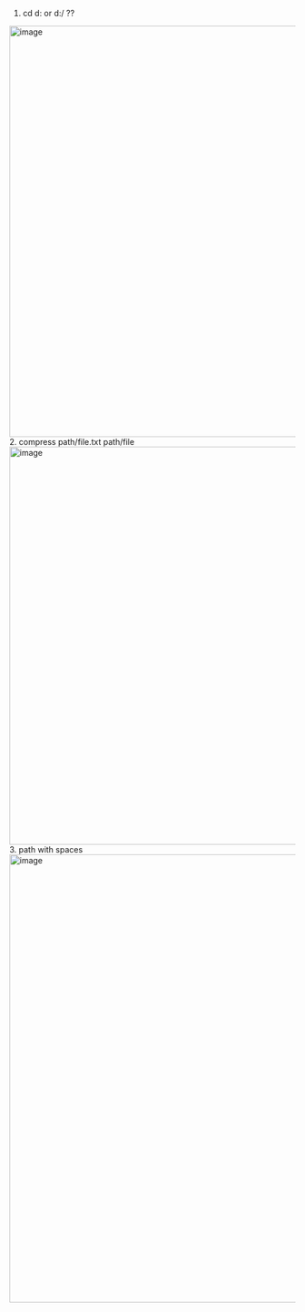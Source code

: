 1. cd d: or d:/ ??
<img width="723" alt="image" src="https://user-images.githubusercontent.com/70836484/207137664-7daca00e-2a1e-4b87-ab3e-d12d482e7bc4.png">
2. compress path/file.txt path/file
<img width="700" alt="image" src="https://user-images.githubusercontent.com/70836484/207137932-07b71bb8-3f47-4a18-b869-bf6d7b86f3b4.png">
3. path with spaces
<img width="788" alt="image" src="https://user-images.githubusercontent.com/70836484/207138082-c18089e1-ad29-41fe-abe9-85bc8093bb60.png">
